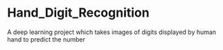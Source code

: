 # Hand_Digit_Recognition
A deep learning project which takes images of digits displayed by human hand to predict the number
